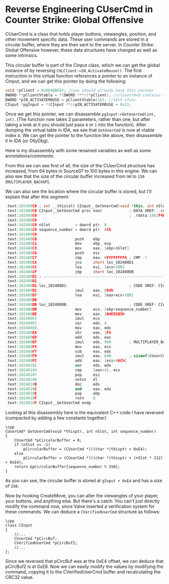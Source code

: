 # Reverse Engineering CUserCmd in Counter Strike: Global Offensive

CUserCmd is a class that holds player buttons, viewangles, position, and other movement specific data. These user commands are stored in a circular buffer, where they are then sent to the server. In Counter Strike: Global Offensive however, these data structures have changed as well as some intrinsics.

This circular buffer is part of the CInput class, which we can get the global instance of by reversing `CHLClient->IN_ActivateMouse()`. The first instruction in this virtual function references a pointer to an instance of CInput, and we can get this pointer by doing the following:


```cpp
void *pClient = 0xDEADBEEF; //you should already have this pointer
DWORD **pClientVtable = *(DWORD ***)(*pClient); //client+0x0 contains the vtable pointer
DWORD *pIN_ACTIVATEMOUSE = pClientVtable[16]; //16th vfunc
CInput *pgInput = *(CInput **)(pIN_ACTIVATEMOUSE + 0x2);
```

<!--more-->

Once we get this pointer, we can disassemble `pgInput->GetUserCmd(int, int)`. (The function now takes 2 parameters, rather than one, but after taking a look at it you should just pass `0` or `1` into the function). After dumping the virtual table in IDA, we see that `GetUserCmd` is now at vtable index `8`. We can get the pointer to the function like above, then disassemble it in IDA (or OllyDbg).

Here is my disassembly with some renamed variables as well as some annotations/comments:

From this we can see first of all, the size of the CUserCmd structure has increased, from 64 bytes in Source07 to 100 bytes in this engine. We can also see that the size of the circular buffer increased from `90` to `150` (`MULTIPLAYER_BACKUP`).

We can also see the location where the circular buffer is stored, but I'll explain that after this segment:


```cpp
.text:102480C0 ; int __thiscall CInput__GetUserCmd(void *this, int nSlot, signed int sequence_number)
.text:102480C0 CInput__GetUserCmd proc near            ; DATA XREF: .rdata:105F2C74o
.text:102480C0                                         ; .rdata:1061F4B4o
.text:102480C0
.text:102480C0 nSlot           = dword ptr  8
.text:102480C0 sequence_number = dword ptr  0Ch
.text:102480C0
.text:102480C0                 push    ebp
.text:102480C1                 mov     ebp, esp
.text:102480C3                 mov     eax, [ebp+nSlot]
.text:102480C6                 push    esi
.text:102480C7                 cmp     eax, 0FFFFFFFFh ; CMP -1
.text:102480CA                 jnz     short loc_102480D1
.text:102480CC                 lea     esi, [ecx+38h]
.text:102480CF                 jmp     short loc_102480DB
.text:102480D1 ; ---------------------------------------------------------------------------
.text:102480D1
.text:102480D1 loc_102480D1:                           ; CODE XREF: CInput__GetUserCmd+Aj
.text:102480D1                 imul    eax, 0D4h
.text:102480D7                 lea     esi, [eax+ecx+38h]
.text:102480DB
.text:102480DB loc_102480DB:                           ; CODE XREF: CInput__GetUserCmd+Fj
.text:102480DB                 mov     ecx, [ebp+sequence_number]
.text:102480DE                 mov     eax, 1B4E81B5h
.text:102480E3                 imul    ecx
.text:102480E5                 sar     edx, 4
.text:102480E8                 mov     eax, edx
.text:102480EA                 shr     eax, 1Fh
.text:102480ED                 add     edx, eax
.text:102480EF                 imul    edx, 96h        ; MULTIPLAYER_BACKUP = 150 decimal
.text:102480F5                 mov     eax, ecx
.text:102480F7                 sub     eax, edx
.text:102480F9                 imul    eax, 64h        ; sizeof(CUserCmd) = 100
.text:102480FC                 add     eax, [esi+0ACh]
.text:10248102                 xor     edx, edx
.text:10248104                 cmp     [eax+4], ecx
.text:10248107                 pop     esi
.text:10248108                 setnz   dl
.text:1024810B                 dec     edx
.text:1024810C                 and     eax, edx
.text:1024810E                 pop     ebp
.text:1024810F                 retn    8
.text:1024810F CInput__GetUserCmd endp
```


Looking at this disassembly here is the equivalent C++ code I have reversed (compacted by adding a few constants together)


    \cpp
    CUserCmd* GetUserCmd(void *thisptr, int nSlot, int sequence_number)
    {
        CUserCmd *pCircularBuffer = 0;
        if (nSlot == -1)
            pCircularBuffer = (CUserCmd *)((char *)thisptr + 0xE4);
        else
            pCircularBuffer = (CUserCmd *)((char *)thisptr + (nSlot * 212) + 0xE4);
        return &pCircularBuffer[sequence_number % 150];
    }

As you can see, the circular buffer is stored at `gInput + 0xE4` and has a size of `150`.

Now by hooking CreateMove, you can alter the viewangles of your player, your buttons, and anything else. But there's a catch: You can't just directly modify the command now, since Valve inserted a verification system for these commands. We can deduce a `CVerifiedUserCmd` structure as follows:


    \cpp
    class CInput
    {
        //...
        CUserCmd *pCircBuf;
        CVerifiedUserCmd *pCircBuf2;
        //...
    };

Since we reversed that pCircBuf was at the 0xE4 offset, we can deduce that pCircBuf2 is at 0xE8. Now we can easily modify the values by modifying the command, copying it to the CVerifiedUserCmd buffer and recalculating the CRC32 value.